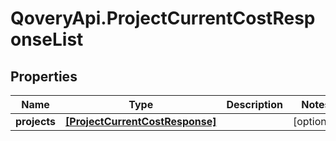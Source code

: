 # QoveryApi.ProjectCurrentCostResponseList

## Properties

Name | Type | Description | Notes
------------ | ------------- | ------------- | -------------
**projects** | [**[ProjectCurrentCostResponse]**](ProjectCurrentCostResponse.md) |  | [optional] 


